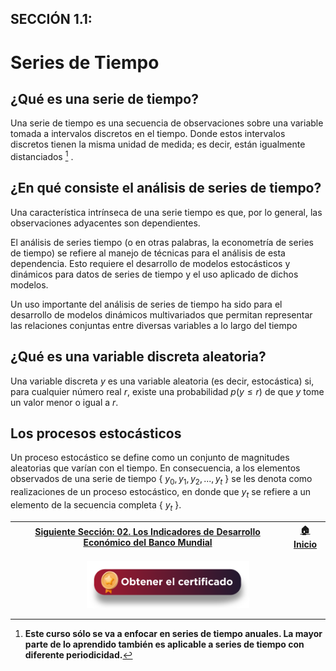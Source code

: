## SECCIÓN 1.1:
# Series de Tiempo

## ¿Qué es una serie de tiempo?
Una serie de tiempo es una secuencia de observaciones sobre una variable tomada a intervalos discretos en el tiempo. Donde estos intervalos discretos tienen la misma unidad de medida; es decir, están igualmente distanciados [^1] .

 
[^1]: **Este curso sólo se va a enfocar en series de tiempo anuales. La mayor parte de lo aprendido también es aplicable a series de tiempo con diferente periodicidad.**

## ¿En qué consiste el análisis de series de tiempo?
Una característica intrínseca de una serie tiempo es que, por lo general, las observaciones adyacentes son dependientes.

El análisis de series tiempo (o en otras palabras, la econometría de series de tiempo) se refiere al manejo de técnicas para el análisis de esta dependencia. Esto requiere el desarrollo de modelos estocásticos y dinámicos para datos de series de tiempo y el uso aplicado de dichos modelos.

Un uso importante del análisis de series de tiempo ha sido para el desarrollo de modelos dinámicos multivariados que permitan representar las relaciones conjuntas entre diversas variables a lo largo del tiempo

## ¿Qué es una variable discreta aleatoria?
Una variable discreta $y$ es una variable aleatoria (es decir, estocástica) si, para cualquier número real $r$, existe una probabilidad $p(y\leq r)$ de que $y$ tome un valor menor o igual a $r$. 

## Los procesos estocásticos
Un proceso estocástico se define como un conjunto de magnitudes aleatorias que varían con el tiempo. En consecuencia, a los elementos observados de una serie de tiempo { $y_0, y_1, y_2, ..., y_t$ } se les denota como realizaciones de un proceso estocástico, en donde que $y_t$ se refiere a un elemento de la secuencia completa { $y_t$ }. 

| [Siguiente Sección: 02. Los Indicadores de Desarrollo Económico del Banco Mundial](../Seccion01_02/README.md) | [:house: Inicio](../../README.md) |
|----------------------------------------------------------------------------------------------------------------------------|--------------------------------------------------------------------------------------------|

<div align="center"><a href="https://enlace-academico.escuelaing.edu.co/psc/FORMULARIO/EMPLOYEE/SA/c/EC_LOCALIZACION_RE.LC_FRM_ADMEDCO_FL.GBL" target="_blank"><img src="https://github.com/alvaroperdomo/World-Econometrics/blob/main/.icons/IconCEHBotonCertificado.png" alt="World-Econometrics" width="260" border="0" /></a></div>
